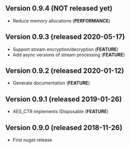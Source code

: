 ## Version 0.9.4 (NOT released yet)
- Reduce memory allocations (**PERFORMANCE**)

## Version 0.9.3 (released 2020-05-17)
- Support stream encryption/decryption (**FEATURE**)
- Add async versions of stream processing (**FEATURE**)

## Version 0.9.2 (released 2020-01-12)
- Generate documentation (**FEATURE**)

## Version 0.9.1 (released 2019-01-26)
- AES_CTR implements IDisposable (**FEATURE**)

## Version 0.9.0 (released 2018-11-26)
- First nuget release